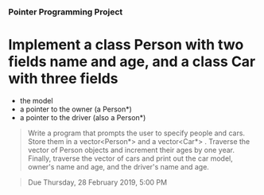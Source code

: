### Pointer Programming Project
# Implement a class Person with two fields name and age, and a class Car with three fields

* the model
* a pointer to the owner (a Person*)
* a pointer to the driver (also a Person*)
>Write a program that prompts the user to specify people and cars.  Store them in a  vector<Person*> and a
>vector<Car*> .  Traverse the vector of Person objects and increment their ages by one year.  Finally, traverse the 
>vector of cars and print out the car model, owner's name and age, and the driver's name and age.

>Due Thursday, 28 February 2019, 5:00 PM
